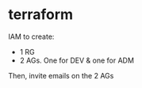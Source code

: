 # terraform

IAM to create:
  - 1 RG
  - 2 AGs. One for DEV & one for ADM

Then, invite emails on the 2 AGs
